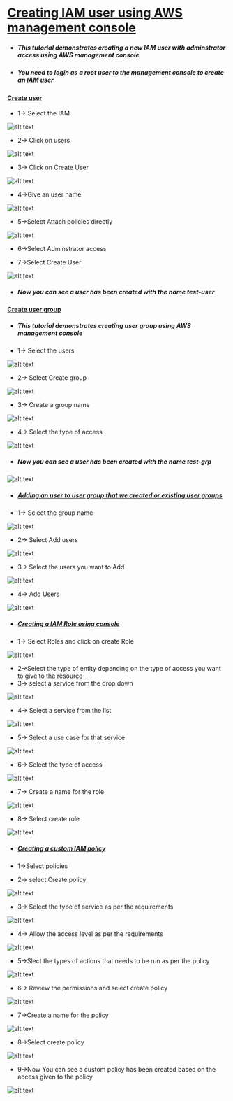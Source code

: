 # <ins>Creating IAM user using AWS management console<ins>

* ##### This tutorial demonstrates creating a new IAM user with adminstrator access using AWS management console

* ##### You need to login as a root user to the management console to create an IAM user

#### <ins>Create user<ins>

* 1-> Select the IAM 

![alt text](images/1.png)

* 2-> Click on users

![alt text](images/2.png)

* 3-> Click on Create User

![alt text](images/3.png)

* 4->Give an user name

![alt text](images/4.png)

* 5->Select Attach policies directly

![alt text](images/6.png)

* 6->Select Adminstrator access

* 7->Select Create User

![alt text](images/7.png)

* ##### Now you can see a user has been created with the name test-user

#### <ins>Create user group<ins>

* ##### This tutorial demonstrates creating user group using AWS management console

* 1-> Select the users

![alt text](images/9.png)

* 2-> Select Create group

![alt text](images/10.png)

* 3-> Create a group name

![alt text](images/11.png)

* 4-> Select the type of access

![alt text](images/12.png)

* ##### Now you can see a user has been created with the name test-grp

![alt text](images/13.png)

* ##### <ins>Adding an user to user group that we created or existing user groups<ins>

* 1-> Select the group name


![alt text](images/13-1.png)

* 2-> Select Add users

![alt text](images/14.png)

* 3-> Select the users you want to Add

![alt text](images/15.png)

* 4-> Add Users

![alt text](images/16.png)

* ##### <ins>Creating a IAM  Role using console<ins>

* 1-> Select Roles and click on create Role

![alt text](images/17.png)

* 2->Select the type of entity depending on the type of access you want to give to the resource
* 3-> select a service from the drop down

![alt text](images/18.png)

* 4-> Select a service from the list

![alt text](images/19.png)

* 5-> Select a use case for that service

![alt text](images/20.png)

* 6-> Select the type of access

![alt text](images/21.png)

* 7-> Create a name for the role

![alt text](images/22.png)

* 8-> Select create role

![alt text](images/23.png)

* ##### <ins>Creating a custom IAM policy<ins>

* 1->Select policies
* 2-> select Create policy

![alt text](images/4.png)

* 3-> Select the type of service as per the requirements

![alt text](images/25.png)

* 4-> Allow the access level as per the requirements

![alt text](images/27.png)

* 5->Slect the types of actions that needs to be run as per the policy

![alt text](images/27-1.png)

* 6-> Review the permissions and select create policy

![alt text](images/28.png)

* 7->Create a name for the policy

![alt text](images/29.png)

* 8->Select create policy

![alt text](images/30.png)

* 9->Now You can see a custom policy has been created based on the access given to the policy

![alt text](images/31.png)
